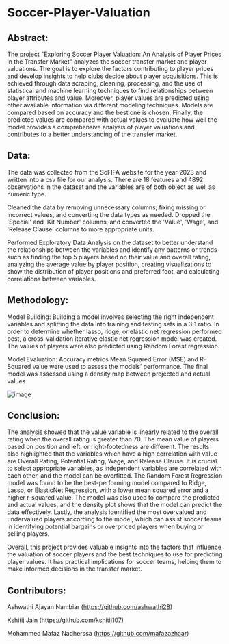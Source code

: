 # Soccer-Player-Valuation

## Abstract:

  The project "Exploring Soccer Player Valuation: An Analysis of Player Prices in the Transfer Market" analyzes the soccer transfer market and player valuations. The     goal is to explore the factors contributing to player prices and develop insights to help clubs decide about player acquisitions. This is achieved through data         scraping, cleaning, processing, and the use of statistical and machine learning techniques to find relationships between player attributes and value. Moreover,         player values are predicted using other available information via different modeling techniques. Models are compared based on accuracy and the best one is chosen.     Finally, the predicted values are compared with actual values to evaluate how well the model provides a comprehensive analysis of player valuations and contributes     to a better understanding of the transfer market.

## Data:

  The data was collected from the SoFIFA website for the year 2023 and written into a csv file for our analysis. There are 18 features and 4892 observations in the       dataset and the variables are of both object as well as numeric type.
  
  Cleaned the data by removing unnecessary columns, fixing missing or incorrect values, and converting the data types as needed. Dropped the 'Special' and 'Kit Number'   columns, and converted the 'Value', 'Wage', and 'Release Clause' columns to more appropriate units.
  
  Performed Exploratory Data Analysis on the dataset to better understand the relationships between the variables and identify any patterns or trends such as finding     the top 5 players based on their value and overall rating, analyzing the average value by player position, creating visualizations to show the distribution of player   positions and preferred foot, and calculating correlations between variables.

## Methodology:

  Model Building: Building a model involves selecting the right independent variables and splitting the data into training and testing sets in a 3:1 ratio. In order to   determine whether lasso, ridge, or elastic net regression performed best, a cross-validation iterative elastic net regression model was created. The values of         players were also predicted using Random Forest regression.
  
  Model Evaluation: Accuracy metrics Mean Squared Error (MSE) and R-Squared value were used to assess the models’ performance. The final model was assessed using a       density map between projected and actual values.

![image](https://user-images.githubusercontent.com/130589478/235369022-378cb35f-689f-44b2-b821-95fddef06c10.png)

## Conclusion:

  The analysis showed that the value variable is linearly related to the overall rating when the overall rating is greater than 70. The mean value of players based on   position and left, or right-footedness are different. The results also highlighted that the variables which have a high correlation with value are Overall Rating,     Potential Rating, Wage, and Release Clause. It is crucial to select appropriate variables, as independent variables are correlated with each other, and the model can   be overfitted. The Random Forest Regression model was found to be the best-performing model compared to Ridge, Lasso, or ElasticNet Regression, with a lower mean       squared error and a higher r-squared value. The model was also used to compare the predicted and actual values, and the density plot shows that the model can predict   the data effectively. Lastly, the analysis identified the most overvalued and undervalued players according to the model, which can assist soccer teams in             identifying potential bargains or overpriced players when buying or selling players.

  Overall, this project provides valuable insights into the factors that influence the valuation of soccer players and the best techniques to use for predicting player   values. It has practical implications for soccer teams, helping them to make informed decisions in the transfer market.
  
## Contributors:
  Ashwathi Ajayan Nambiar (https://github.com/ashwathi28)
  
  Kshitij Jain (https://github.com/kshitij107)
  
  Mohammed Mafaz Nadherssa (https://github.com/mafazazhaar)
